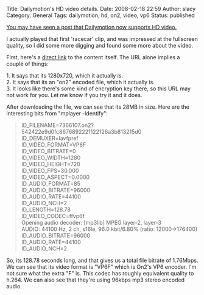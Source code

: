 Title: Dailymotion's HD video details.
Date: 2008-02-18 22:59
Author: slacy
Category: General
Tags: dailymotion, hd, on2, video, vp6
Status: published

[You may have seen a post that Dailymotion now supports HD
video.](http://feeds.feedburner.com/~r/Techcrunch/~3/237222571/)

I actually played that first 'racecar' clip, and was impressed at the
fullscreen quality, so I did some more digging and found some more about
the video.

First, here's a [direct
link](http://proxy-70.dailymotion.com/16/1280x720/on2/7366107.on2?542422e9d0fc8676892221122126a3b813215d0)
to the content itself. The URL alone implies a couple of things:

1\. It says that its 1280x720, which it actually is.  
2. It says that its an "on2" encoded file, which it actually is.  
3. It looks like there's some kind of encryption key there, so this URL
may not work for you. Let me know if you try it and it does.

After downloading the file, we can see that its 28MB in size. Here are
the interesting bits from "mplayer -identify":

> ID\_FILENAME=7366107.on2?542422e9d0fc8676892221122126a3b813215d0  
> ID\_DEMUXER=lavfpref  
> ID\_VIDEO\_FORMAT=VP6F  
> ID\_VIDEO\_BITRATE=0  
> ID\_VIDEO\_WIDTH=1280  
> ID\_VIDEO\_HEIGHT=720  
> ID\_VIDEO\_FPS=30.000  
> ID\_VIDEO\_ASPECT=0.0000  
> ID\_AUDIO\_FORMAT=85  
> ID\_AUDIO\_BITRATE=96000  
> ID\_AUDIO\_RATE=44100  
> ID\_AUDIO\_NCH=2  
> ID\_LENGTH=128.78  
> ID\_VIDEO\_CODEC=ffvp6f  
> Opening audio decoder: \[mp3lib\] MPEG layer-2, layer-3  
> AUDIO: 44100 Hz, 2 ch, s16le, 96.0 kbit/6.80% (ratio:
> 12000-&gt;176400)  
> ID\_AUDIO\_BITRATE=96000  
> ID\_AUDIO\_RATE=44100  
> ID\_AUDIO\_NCH=2

So, its 128.78 seconds long, and that gives us a total file bitrate of
1.76Mbps. We can see that its video format is "VP6F" which is On2's VP6
encoder. I'm not sure what the extra "F" is. This codec has roughly
equivalent quality to h.264. We can also see that they're using 96kbps
mp3 stereo encoded audio.
